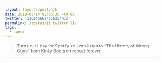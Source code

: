 ```yaml
---
layout: layouts/post.njk
date: 2019-08-14 02:36:36 +00:00
twitter: '1161466624366354432'
permalink: /status/{{ twitter }}/
tags: 
  - tweet
---
```


> Turns out I pay for Spotify so I can listen to “The History of Wrong Guys” from Kinky Boots on repeat forever.

---
